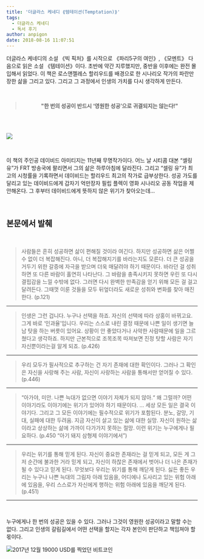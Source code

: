 ```yaml
---
title: '더글라스 케네디 ⟪템테이션(Temptation)⟫'
tags:
  - 더글라스 케네디
  - 독서 후기
author: anpigon
date: 2018-08-16 11:07:51
---
```


더글라스 케네디의 소설 《빅 픽처》를 시작으로 《파리5구의 여인》, 《모멘트》 다음으로 읽은 소설 《템테이션》이다. 초반에 약간 지루했지만, 중반을 이후에는 완전 몰입해서 읽었다. 이 책은 로스앤젤레스 할리우드를 배경으로 한 시나리오 작가의 파란만장한 삶을 그리고 있다. 그리고 그 과정에서 인생의 가치를 다시 생각하게 만든다.

<br/>

<center>

> **"한 번의 성공이 반드시 ‘영원한 성공’으로 귀결되지는 않는다!"**

</center>

<br>
<br>

![](https://imgur.com/CMrK0OG.png)

<br>


이 책의 주인공 데이비드 아미티지는 11년째 무명작가이다. 어느 날 시티콤 대본 “셀링 유”가 FRT 방송국에 팔리면서 그의 삶은 하루아침에 달라진다. 그리고  “셀링 유”가 최고의 시청률을 기록하면서 데이비드는 할리우드 최고의 작가로 급부상한다. 성공 가도를 달리고 있는 데이비드에게 갑자기 억만장자 필립 플렉이 영화 시나리오 공동 작업을 제안해온다. 그 후부터 데이비드에게 뜻하지 않은 위기가 찾아오는데…

<br>

## 본문에서 발췌

<br>

>  사람들은 흔히 성공하면 삶이 편해질 것이라 여긴다. 하지만 성공하면 삶은 어쩔 수 없이 더 복잡해진다. 아니, 더 복잡해지기를 바라는지도 모른다. 더 큰 성공을 거두기 위한 갈증에 자극을 받으며 더욱 매달려야 하기 때문이다. 바라던 걸 성취하면 또 다른 바람이 홀연히 나타난다. 그 바람을 충족시키지 못하면 우린 또 다시 결핍감을 느낄 수밖에 없다. 그러면 다시 완벽한 만족감을 얻기 위해 모든 걸 걸고 달려든다. 그때껏 이룬 것들을 모두 뒤엎더라도 새로운 성취와 변화를 찾아 매진한다. (p.121)

___

> 인생은 그런 겁니다. 누구나 선택을 하죠. 자신의 선택에 따라 상홍이 바뀌고요. 그게 바로 ‘인과율’입니다. 우리는 스스로 내린 결정 때문에 나쁜 일이 생기면 늘 남 탓을 하는 버릇이 있어요. 상황이 안 좋았다거나 사악한 사람때문에 일을 그르쳤다고 생각하죠. 하지만 근본적으로 조목조목 따져보면 진정 탓할 사람은 자기 자신뿐이라는걸 알게 되죠. (p.426)

___

> 우리 모두가 필사적으로 추구하는 건 자기 존재에 대한 확인이다. 그러나 그 확인은 자신을 사랑해 주는 사람, 자신이 사랑하는 사람을 통해서만 얻어질 수 있다. (p.446)

___

> “아가야, 미안. 나쁜 늑대가 없으면 이야기 자체가 되지 않아.“ 왜 그럴까? 어떤 이야기라도 이야기에는 위기가 있어야 하기 때문이다.
> …
> 세상 모든 일은 결국 이야기다. 그리고 그 모든 이야기에는 필수적으로 위기가 포함된다. 분노, 갈망, 기대, 실패에 대한 두려움. 지금 자신이 살고 있는 삶에 대한 실망. 자신이 원하는 삶이라고 상상하는 삶에 가까이 다가가지 못하는 절망. 이런 위기는 누구에게나 필요하다. (p.450 “아기 돼지 삼형제 이야기에서”)

___

>  우리는 위기를 통해 믿게 된다. 자신이 중요한 존재라는 걸 믿게 되고, 모든 게 그저 순간에 불과한 거라 믿게 되고, 자신이 하찮은 존재에서 벗어나 더 나은 존재가 될 수 있다고 믿게 된다. 무엇보다 우리는 위기를 통해 깨닫게 된다. 싫든 좋든 우리는 누구나 나쁜 늑대의 그림자 아래 있음을, 어디에나 도사리고 있는 위험 아래에 있음을, 우리 스스로가 자신에게 행하는 위험 아래에 있음을 깨닫게 된다.  (p.451)

___

<br>

누구에게나 한 번의 성공은 있을 수 있다. 그러나 그것이 영원한 성공이라고 말할 수는 없다. 그리고 인생의 갈림길에서 어떤 선택을 할지는 각자 본인이 판단하고 책임져야 할 몫이다.

![2017년 12월 19000 USD를 찍었던 비트코인](https://imgur.com/vTLgQat.png)
